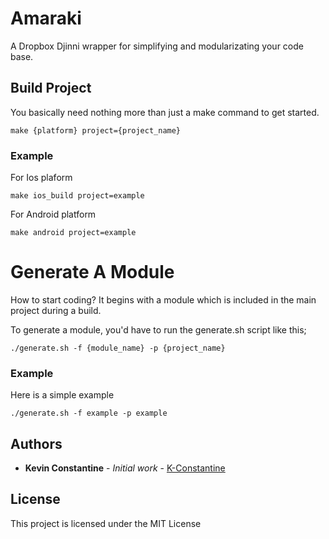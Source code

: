 # Amaraki

A Dropbox Djinni wrapper for simplifying and modularizating your code base. 

## Build Project

You basically need nothing more than just a make command to get started.

```
make {platform} project={project_name}
```
### Example 

For Ios plaform

```
make ios_build project=example
```
For Android platform
```
make android project=example
```

# Generate A Module

How to start coding? It begins with a module which is included in the main project during a build.

To generate a module, you'd have to run the generate.sh script like this;

```
./generate.sh -f {module_name} -p {project_name}
```
### Example

Here is a simple example

```
./generate.sh -f example -p example
```
## Authors

* **Kevin Constantine** - *Initial work* - [K-Constantine](https://github.com/K-Constantine)

## License

This project is licensed under the MIT License
